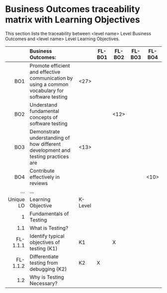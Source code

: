 # Business Outcomes traceability matrix with Learning Objectives

This section lists the traceability between \<level name\> Level Business Outcomes and \<level name\> Level Learning Objectives.

|           | Business Outcomes: <level name>                                                                 |         | FL-BO1 | FL-BO2 | FL-BO3 | FL-BO4 |
|----------:|:------------------------------------------------------------------------------------------------| ------- | ------ | ------ | ------ | ------ |
| BO1       | Promote efficient and effective communication by using a common vocabulary for software testing | <27>    |        |        |        |
| BO2       | Understand fundamental concepts of software testing                                             |         |        | <12>   |        |        |
| BO3       | Demonstrate understanding of how different development and testing practices are                | <13>    |        |
| BO4       | Contribute effectively in reviews                                                               |         |        |        |        | <10>   |
| …         | …                                                                                               |         |        |        |        |        |
| Unique LO | Learning Objective                                                                              | K-Level |        |        |        |
| 1         | Fundamentals of Testing                                                                         |         |        |        |        |        |
| 1.1       | What is Testing?                                                                                |         |        |        |        |        |
| FL-1.1.1  | Identify typical objectives of testing (K1)                                                     | K1      |        | X      |        |        |
| FL-1.1.2  | Differentiate testing from debugging (K2)                                                       | K2      | X      |        |        |        |
| 1.2       | Why is Testing Necessary?                                                                       |         |        |        |        |        |